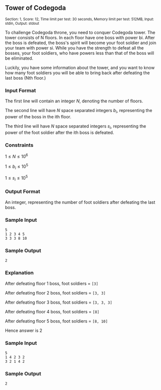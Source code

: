 ## Tower of Codegoda
<sup>Section: 1, Score: 12, Time limit per test: 30 seconds, Memory limit per test: 512MB, Input: stdin, Output: stdout</sup>

To challenge Codegoda throne, you need to conquer Codegoda tower. The tower consists of N floors. In each floor have one boss with power bi. After the boss is defeated, the boss's spirit will become your foot soldier and join your team with power si. While you have the strength to defeat all the bosses, your foot soldiers, who have powers less than that of the boss will be eliminated. 

Luckily, you have some information about the tower, and you want to know how many foot soldiers you will be able to bring back after defeating the last boss (Nth floor.) 

### Input Format
The first line will contain an integer $N$, denoting the number of floors. 

The second line will have $N$ space separated integers $b_i$, representing the power of the boss in the ith floor. 

The third line will have $N$ space separated integers $s_i$, representing the power of the foot soldier after the ith boss is defeated. 

### Constraints
$1 \le N \le 10^6$

$1 \le b_i \le 10^5$

$1 \le s_i \le 10^5$

### Output Format
An integer, representing the number of foot soldiers after defeating the last boss.

### Sample Input
```
5
1 2 3 4 5
3 3 3 8 10
```
### Sample Output
```
2
```
### Explanation
After defeating floor 1 boss, foot soldiers = `[3]`

After defeating floor 2 boss, foot soldiers = `[3, 3]`

After defeating floor 3 boss, foot soldiers = `[3, 3, 3]`

After defeating floor 4 boss, foot soldiers = `[8]`

After defeating floor 5 boss, foot soldiers = `[8, 10]`

Hence answer is 2

### Sample Input
```
5
1 4 2 3 2
3 2 1 4 2
```
### Sample Output
```
2
```
